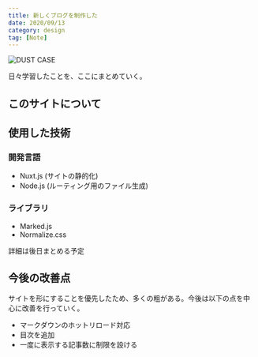 ```yaml
---
title: 新しくブログを制作した
date: 2020/09/13
category: design
tag: [Note]
---
```


![DUST CASE](/blog/about-site/eye-catch.png)

日々学習したことを、ここにまとめていく。

## このサイトについて

## 使用した技術

### 開発言語

- Nuxt.js (サイトの静的化)
- Node.js (ルーティング用のファイル生成)

### ライブラリ

- Marked.js
- Normalize.css

詳細は後日まとめる予定

## 今後の改善点

サイトを形にすることを優先したため、多くの粗がある。今後は以下の点を中心に改善を行っていく。

- マークダウンのホットリロード対応
- 目次を追加
- 一度に表示する記事数に制限を設ける
